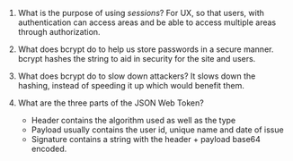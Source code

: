 <!-- Answers to the Short Answer Essay Questions go here -->

1. What is the purpose of using _sessions_?
    For UX, so that users, with authentication can access areas and be able to access multiple areas through authorization. 

2. What does bcrypt do to help us store passwords in a secure manner.
    bcrypt hashes the string to aid in security for the site and users.

3. What does bcrypt do to slow down attackers?
    It slows down the hashing, instead of speeding it up which would benefit them. 

4. What are the three parts of the JSON Web Token?
    - Header contains the algorithm used as well as the type
    - Payload usually contains the user id, unique name and date of issue
    - Signature contains a string with the header + payload base64 encoded.
